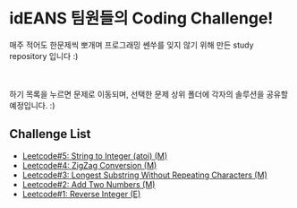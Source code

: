 # idEANS 팀원들의 Coding Challenge!
매주 적어도 한문제씩 뽀개며 프로그래밍 쎈쑤를 잊지 않기 위해 만든 study repository 입니다 :)
<br/> <br/> <br/> 

하기 목록을 누르면 문제로 이동되며, 선택한 문제 상위 폴더에 각자의 솔루션을 공유할 예정입니다. :)

## Challenge List
- [Leetcode#5: String to Integer (atoi) (M)](https://github.com/THEidEANS/Algorithm_Study/blob/master/05wk03/problem5.md)
- [Leetcode#4: ZigZag Conversion (M)](https://github.com/THEidEANS/Algorithm_Study/blob/master/05wk02/problem4.md)
- [Leetcode#3: Longest Substring Without Repeating Characters (M)](https://github.com/THEidEANS/Algorithm_Study/blob/master/05wk01/problem3.md)
- [Leetcode#2: Add Two Numbers (M)](https://github.com/THEidEANS/Algorithm_Study/blob/master/02wk03/problem2.md)
- [Leetcode#1: Reverse Integer (E)](https://github.com/THEidEANS/Algorithm_Study/blob/master/02wk03/problem1.md)

